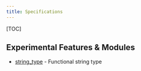 ```yaml
---
title: Specifications
---
```


[TOC]

## Experimental Features & Modules

 - [string\_type](./stdlib_string_type.html) - Functional string type
